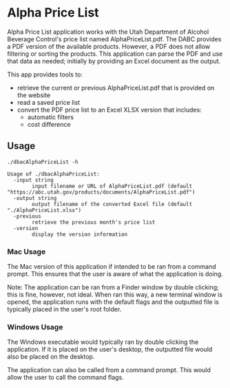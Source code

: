 # Alpha Price List

Alpha Price List application works with the Utah Department of Alcohol Beverage
Control's price list named AlphaPriceList.pdf. The DABC provides a PDF version
of the available products. However, a PDF does not allow filtering or sorting
the products. This application can parse the PDF and use that data as needed;
initially by providing an Excel document as the output.

This app provides tools to:

* retrieve the current or previous AlphaPriceList.pdf that is provided on the
  website
* read a saved price list
* convert the PDF price list to an Excel XLSX version that includes:
  * automatic filters
  * cost difference

## Usage

```
./dbacAlphaPriceList -h

Usage of ./dbacAlphaPriceList:
  -input string
    	input filename or URL of AlphaPriceList.pdf (default "https://abc.utah.gov/products/documents/AlphaPriceList.pdf")
  -output string
    	output filename of the converted Excel file (default "./AlphaPriceList.xlsx")
  -previous
    	retrieve the previous month's price list
  -version
    	display the version information
```

### Mac Usage

The Mac version of this application if intended to be ran from a command
prompt. This ensures that the user is aware of what the application is doing.

Note: The application can be ran from a Finder window by double clicking;
this is fine, however, not ideal. When ran this way, a new terminal window
is opened, the application runs with the default flags and the outputted file
is typically placed in the user's root folder.

### Windows Usage

The Windows executable would typically ran by double clicking the application.
If it is placed on the user's desktop, the outputted file would also be placed
on the desktop.

The application can also be called from a command prompt. This would allow the
user to call the command flags.


